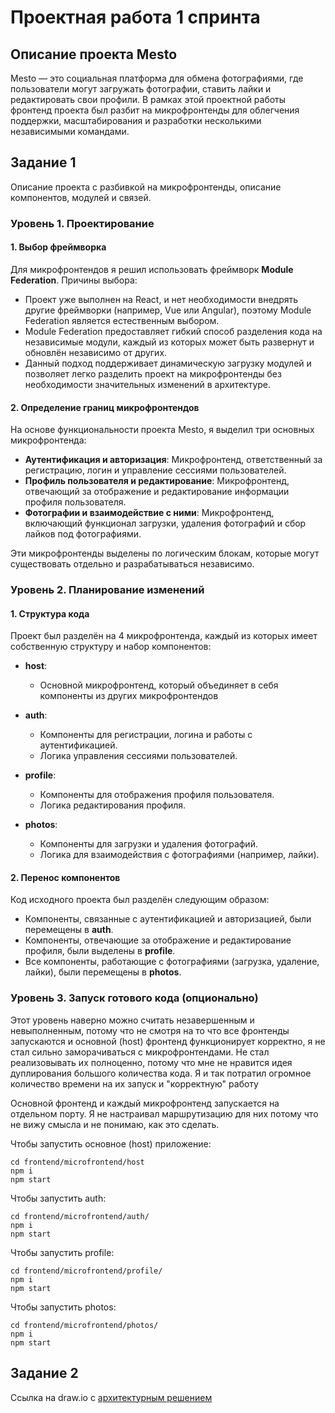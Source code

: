 # Проектная работа 1 спринта

## Описание проекта Mesto

Mesto — это социальная платформа для обмена фотографиями, где пользователи могут загружать фотографии, ставить лайки и
редактировать свои профили. В рамках этой проектной работы фронтенд проекта был разбит на микрофронтенды для облегчения
поддержки, масштабирования и разработки несколькими независимыми командами.

## Задание 1

Описание проекта с разбивкой на микрофронтенды, описание компонентов, модулей и связей.

### Уровень 1. Проектирование

#### 1. Выбор фреймворка

Для микрофронтендов я решил использовать фреймворк **Module Federation**. Причины выбора:

- Проект уже выполнен на React, и нет необходимости внедрять другие фреймворки (например, Vue или Angular), поэтому
  Module Federation является естественным выбором.
- Module Federation предоставляет гибкий способ разделения кода на независимые модули, каждый из которых может быть
  развернут и обновлён независимо от других.
- Данный подход поддерживает динамическую загрузку модулей и позволяет легко разделить проект на микрофронтенды без
  необходимости значительных изменений в архитектуре.

#### 2. Определение границ микрофронтендов

На основе функциональности проекта Mesto, я выделил три основных микрофронтенда:

- **Аутентификация и авторизация**: Микрофронтенд, ответственный за регистрацию, логин и управление сессиями
  пользователей.
- **Профиль пользователя и редактирование**: Микрофронтенд, отвечающий за отображение и редактирование информации
  профиля пользователя.
- **Фотографии и взаимодействие с ними**: Микрофронтенд, включающий функционал загрузки, удаления фотографий и сбор
  лайков под фотографиями.

Эти микрофронтенды выделены по логическим блокам, которые могут существовать отдельно и разрабатываться независимо.

### Уровень 2. Планирование изменений

#### 1. Структура кода

Проект был разделён на 4 микрофронтенда, каждый из которых имеет собственную структуру и набор компонентов:

- **host**:
    - Основной микрофронтенд, который объединяет в себя компоненты из других микрофронтендов

- **auth**:
    - Компоненты для регистрации, логина и работы с аутентификацией.
    - Логика управления сессиями пользователей.

- **profile**:
    - Компоненты для отображения профиля пользователя.
    - Логика редактирования профиля.

- **photos**:
    - Компоненты для загрузки и удаления фотографий.
    - Логика для взаимодействия с фотографиями (например, лайки).

#### 2. Перенос компонентов

Код исходного проекта был разделён следующим образом:

- Компоненты, связанные с аутентификацией и авторизацией, были перемещены в **auth**.
- Компоненты, отвечающие за отображение и редактирование профиля, были выделены в **profile**.
- Все компоненты, работающие с фотографиями (загрузка, удаление, лайки), были перемещены в **photos**.

### Уровень 3. Запуск готового кода (опционально)

Этот уровень наверно можно считать незавершенным и невыполненным, потому что не смотря на то что все фронтенды
запускаются и основной (host) фронтенд функционирует корректно, я не стал сильно заморачиваться с микрофронтендами. Не
стал реализовывать их полноценно, потому что мне не нравится идея дуплирования большого количества кода. Я и так
потратил огромное количество времени на их запуск и "корректную" работу

Основной фронтенд и каждый микрофронтенд запускается на отдельном порту. Я не настраивал маршрутизацию для них потому
что не вижу смысла и не понимаю, как это сделать.

Чтобы запустить основное (host) приложение:

```
cd frontend/microfrontend/host
npm i
npm start
```

Чтобы запустить auth:

```
cd frontend/microfrontend/auth/
npm i
npm start
```

Чтобы запустить profile:

```
cd frontend/microfrontend/profile/
npm i
npm start
```

Чтобы запустить photos:

```
cd frontend/microfrontend/photos/
npm i
npm start
```

## Задание 2

Ссылка на draw.io с [архитектурным решением](./arch_template_task2.drawio)
